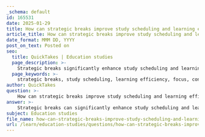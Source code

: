 ```yaml
---
_schema: default
id: 165531
date: 2025-01-29
title: How can strategic breaks improve study scheduling and learning efficiency?
article_title: How can strategic breaks improve study scheduling and learning efficiency?
date_format: MMM DD, YYYY
post_on_text: Posted on
seo:
  title: QuickTakes | Education studies
  page_description: >-
    Strategic breaks significantly enhance study scheduling and learning efficiency by improving focus, information retention, reducing stress, increasing motivation, enhancing time management, and facilitating critical thinking.
  page_keywords: >-
    strategic breaks, study scheduling, learning efficiency, focus, concentration, information retention, stress reduction, motivation, time management, critical thinking, Pomodoro Technique, academic performance
author: QuickTakes
question: >-
    How can strategic breaks improve study scheduling and learning efficiency?
answer: >-
    Strategic breaks can significantly enhance study scheduling and learning efficiency through several mechanisms:\n\n1. **Improved Focus and Concentration**: Regular breaks help to prevent mental fatigue. When students study for extended periods without breaks, their attention and focus tend to wane. By incorporating short breaks, such as those suggested by the Pomodoro Technique (25 minutes of study followed by a 5-minute break), students can maintain higher levels of concentration and productivity throughout their study sessions.\n\n2. **Enhanced Information Retention**: Breaks allow the brain to process and consolidate information. Research indicates that taking breaks can improve memory retention and understanding of the material. This aligns with the spacing effect, which suggests that longer intervals between learning sessions can enhance retention and comprehension.\n\n3. **Stress Reduction**: Studying for long periods without breaks can lead to increased stress and anxiety, which can negatively impact learning. Strategic breaks provide an opportunity for relaxation and mental rejuvenation, helping to alleviate stress and improve overall well-being. This, in turn, can lead to better academic performance.\n\n4. **Increased Motivation**: Knowing that a break is coming can help students stay motivated during study sessions. The anticipation of a break can serve as a reward for completing a study task, making the overall study experience more enjoyable and less daunting.\n\n5. **Better Time Management**: Incorporating breaks into study schedules encourages students to plan their time more effectively. By setting specific study intervals followed by breaks, students can create a structured approach to their learning, which can lead to more efficient use of study time.\n\n6. **Facilitated Critical Thinking**: Breaks can provide mental space for reflection and critical thinking. When students step away from their study materials, they may find that they can approach problems with a fresh perspective upon returning, leading to deeper understanding and insight.\n\nIn summary, strategic breaks are essential for optimizing study schedules and enhancing learning efficiency. By allowing for improved focus, better retention, stress reduction, increased motivation, effective time management, and facilitated critical thinking, breaks play a crucial role in the overall learning process.
subject: Education studies
file_name: how-can-strategic-breaks-improve-study-scheduling-and-learning-efficiency.md
url: /learn/education-studies/questions/how-can-strategic-breaks-improve-study-scheduling-and-learning-efficiency
---
```


&nbsp;
